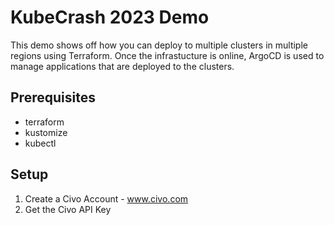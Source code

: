 # KubeCrash 2023 Demo

This demo shows off how you can deploy to multiple clusters in multiple 
regions using Terraform. Once the infrastucture is online, ArgoCD is
used to manage applications that are deployed to the clusters.


## Prerequisites

- terraform
- kustomize
- kubectl

## Setup

1. Create a Civo Account - www.civo.com
2. Get the Civo API Key